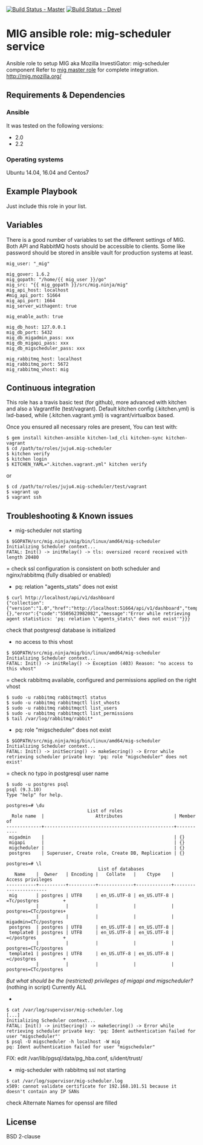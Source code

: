 [![Build Status - Master](https://travis-ci.org/juju4/ansible-mig-scheduler.svg?branch=master)](https://travis-ci.org/juju4/ansible-mig-scheduler)
[![Build Status - Devel](https://travis-ci.org/juju4/ansible-mig-scheduler.svg?branch=devel)](https://travis-ci.org/juju4/ansible-mig-scheduler/branches)

# MIG ansible role: mig-scheduler service

Ansible role to setup MIG aka Mozilla InvestiGator: mig-scheduler component
Refer to [mig master role](https://github.com/juju4/ansible-mig) for complete integration.
http://mig.mozilla.org/

## Requirements & Dependencies

### Ansible
It was tested on the following versions:
 * 2.0
 * 2.2

### Operating systems

Ubuntu 14.04, 16.04 and Centos7

## Example Playbook

Just include this role in your list.

## Variables

There is a good number of variables to set the different settings of MIG. Both API and RabbitMQ hosts should be accessible to clients.
Some like password should be stored in ansible vault for production systems at least.

```
mig_user: "_mig"

mig_gover: 1.6.2
mig_gopath: "/home/{{ mig_user }}/go"
mig_src: "{{ mig_gopath }}/src/mig.ninja/mig"
mig_api_host: localhost
#mig_api_port: 51664
mig_api_port: 1664
mig_server_withagent: true

mig_enable_auth: true

mig_db_host: 127.0.0.1
mig_db_port: 5432
mig_db_migadmin_pass: xxx
mig_db_migapi_pass: xxx
mig_db_migscheduler_pass: xxx

mig_rabbitmq_host: localhost
mig_rabbitmq_port: 5672
mig_rabbitmq_vhost: mig

```

## Continuous integration


This role has a travis basic test (for github), more advanced with kitchen and also a Vagrantfile (test/vagrant).
Default kitchen config (.kitchen.yml) is lxd-based, while (.kitchen.vagrant.yml) is vagrant/virtualbox based.

Once you ensured all necessary roles are present, You can test with:
```
$ gem install kitchen-ansible kitchen-lxd_cli kitchen-sync kitchen-vagrant
$ cd /path/to/roles/juju4.mig-scheduler
$ kitchen verify
$ kitchen login
$ KITCHEN_YAML=".kitchen.vagrant.yml" kitchen verify
```
or
```
$ cd /path/to/roles/juju4.mig-scheduler/test/vagrant
$ vagrant up
$ vagrant ssh
```


## Troubleshooting & Known issues

* mig-scheduler not starting
```
$ $GOPATH/src/mig.ninja/mig/bin/linux/amd64/mig-scheduler 
Initializing Scheduler context...
FATAL: Init() -> initRelay() -> tls: oversized record received with length 20480
```
=
check ssl configuration is consistent on both scheduler and nginx/rabbitmq (fully disabled or enabled)

* pq: relation \"agents_stats\" does not exist
```
$ curl http://localhost/api/v1/dashboard
{"collection":{"version":"1.0","href":"http://localhost:51664/api/v1/dashboard","template":{},"error":{"code":"5505623982082","message":"Error while retrieving agent statistics: 'pq: relation \"agents_stats\" does not exist'"}}}
```
check that postgresql database is initialized

* no access to this vhost
```
$ $GOPATH/src/mig.ninja/mig/bin/linux/amd64/mig-scheduler 
Initializing Scheduler context...
FATAL: Init() -> initRelay() -> Exception (403) Reason: "no access to this vhost"
```
=
check rabbitmq available, configured and permissions applied on the right vhost
```
$ sudo -u rabbitmq rabbitmqctl status
$ sudo -u rabbitmq rabbitmqctl list_vhosts
$ sudo -u rabbitmq rabbitmqctl list_users
$ sudo -u rabbitmq rabbitmqctl list_permissions
$ tail /var/log/rabbitmq/rabbit*
```

* pq: role "migscheduler" does not exist
```
$ $GOPATH/src/mig.ninja/mig/bin/linux/amd64/mig-scheduler
Initializing Scheduler context...
FATAL: Init() -> initSecring() -> makeSecring() -> Error while retrieving scheduler private key: 'pq: role "migscheduler" does not exist'
```
=
check no typo in postgresql user name
```
$ sudo -u postgres psql
psql (9.3.10)
Type "help" for help.

postgres=# \du
                              List of roles
  Role name  |                   Attributes                   | Member of 
-------------+------------------------------------------------+-----------
 migadmin    |                                                | {}
 migapi      |                                                | {}
 migcheduler |                                                | {}
 postgres    | Superuser, Create role, Create DB, Replication | {}

postgres=# \l
                                  List of databases
   Name    |  Owner   | Encoding |   Collate   |    Ctype    |   Access privileges   
-----------+----------+----------+-------------+-------------+-----------------------
 mig       | postgres | UTF8     | en_US.UTF-8 | en_US.UTF-8 | =Tc/postgres         +
           |          |          |             |             | postgres=CTc/postgres+
           |          |          |             |             | migadmin=CTc/postgres
 postgres  | postgres | UTF8     | en_US.UTF-8 | en_US.UTF-8 | 
 template0 | postgres | UTF8     | en_US.UTF-8 | en_US.UTF-8 | =c/postgres          +
           |          |          |             |             | postgres=CTc/postgres
 template1 | postgres | UTF8     | en_US.UTF-8 | en_US.UTF-8 | =c/postgres          +
           |          |          |             |             | postgres=CTc/postgres
```
*But what should be the (restricted) privileges of migapi and migscheduler?* (nothing in script)
Currently ALL

* 
```
$ cat /var/log/supervisor/mig-scheduler.log
[...]
Initializing Scheduler context...
FATAL: Init() -> initSecring() -> makeSecring() -> Error while retrieving scheduler private key: 'pq: Ident authentication failed for user "migscheduler"'
$ psql -U migscheduler -h localhost -W mig
pq: Ident authentication failed for user "migscheduler"
```
FIX: edit /var/lib/pgsql/data/pg_hba.conf, s/ident/trust/

* mig-scheduler with rabbitmq ssl not starting
```
$ cat /var/log/supervisor/mig-scheduler.log
x509: cannot validate certificate for 192.168.101.51 because it doesn't contain any IP SANs
```
check Alternate Names for openssl are filled


## License

BSD 2-clause

